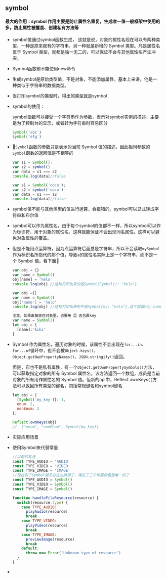 ## symbol

#### 最大的作用：symbol 作用主要是防止属性名重复，生成唯一值一般框架中使用的多，防止属性被覆盖、创建私有方法等

- symbol值通过symbol函数生成， 这就是说，对象的属性名现在可以有两种类型，一种是原来就有的字符串，另一种就是新增的 Symbol 类型。凡是属性名属于 Symbol 类型，就都是独一无二的，可以保证不会与其他属性名产生冲突。

- Symbol函数前不能使用new命令

- 生成symbol是原始类型值，不是对象，不能添加属性，基本上来讲，他是一种类似于字符串的数据类型。

- 当打印symbol的类型时，得出的类型就是symbol

- symbol的使用：

  symbol函数可以接受一个字符串作为参数，表示对symbol实例的描述，主要是为了控制台的显示，或者转为字符串时容易区分

  ```javascript
  Symbol('abc')
  Symbol('efg')
  ```

- 🌺`Symbol`函数的参数只是表示对当前 Symbol 值的描述，因此相同参数的`Symbol`函数的返回值是不相等的

  ```javascript
  var s1 = Symbol();
  var s2 = symbol()
  var data = s1 === s2
  console.log(data)//false
  
  var s1 = Symbol('coco');
  var s2 = symbol('coco')
  var data = s1 === s2
  console.log(data)//false
  ```

- symbol值不能与其他类型的值进行运算，会报错的。symbol可以显式转成字符串和布尔值

- symbol可以作为属性名，由于每个symbol的值都不一样，所以symbol可以作为标识符，用于对象的属性名，这样就能保证不会出现同名属性。这样可以避免对象属性的覆盖。

- 但是不能用点运算符，因为点运算符后面总是字符串，所以不会读取`mySymbol`作为标识名所指代的那个值，导致`a`的属性名实际上是一个字符串，而不是一个 Symbol 值。看下面🌰

  ```javascript
  var obj = {}
  var name = Symbol()
  obj[name] = 'helo'
  console.log(obj) //这样打印出来的是Symbol{Symbol(): "helo"} 
  
  var obj ={}
  var name = Symbol()
  obj['name'] = 'helo'
  console.log(obj) //这样打印出来的不是Symbol{my: "helo"},这个就跟obj.name ='helo'一样
  
  注意，如果直接放在对象里，也要用【】去包裹key
  var name = Symbol()
  let obj = {
  	[name]:'kiki'
  }
  
  ```

- Symbol 作为属性名，遍历对象的时候，该属性不会出现在`for...in`、`for...of`循环中，也不会被`Object.keys()`、`Object.getOwnPropertyNames()`、`JSON.stringify()`返回。

  但是，它也不是私有属性，有一个`Object.getOwnPropertySymbols()`方法，可以获取指定对象的所有 Symbol 属性名。该方法返回一个数组，成员是当前对象的所有用作属性名的 Symbol 值。但新的api中，Reflect.ownKeys( )方法可以返回所有类型的键名，包括常规键名和symbol键名

  ```javascript
  let obj = {
    [Symbol('my_key')]: 1,
    enum: 2,
    nonEnum: 3
  };
  
  Reflect.ownKeys(obj)
  //  ["enum", "nonEnum", Symbol(my_key)]
  ```

  

- 实际应用场景

- 使用Symbol来代替常量

  ```javascript
  //以前的写法
  const TYPE_AUDIO = 'AUDIO'
  const TYPE_VIDEO = 'VIDEO'
  const TYPE_IMAGE = 'IMAGE'
  //现在有了Symbol就不必这么麻烦了，保证了三个常量的值是唯一的了
  const TYPE_AUDIO = Symbol()
  const TYPE_VIDEO = Symbol()
  const TYPE_IMAGE = Symbol()
  
  function handleFileResource(resource) {
    switch(resource.type) {
      case TYPE_AUDIO:
        playAudio(resource)
        break
      case TYPE_VIDEO:
        playVideo(resource)
        break
      case TYPE_IMAGE:
        previewImage(resource)
        break
      default:
        throw new Error('Unknown type of resource')
    }
  }
  ```

  

- 

